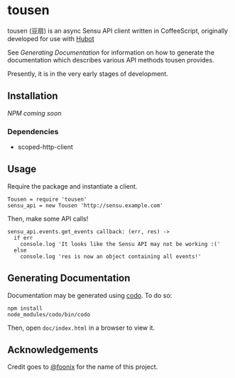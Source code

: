# tousen

tousen (豆扇) is an async Sensu API client written in CoffeeScript, originally developed for use with [Hubot](https://hubot.github.com/)

See *Generating Documentation* for information on how to generate the documentation which describes various API methods tousen provides.

Presently, it is in the very early stages of development.

## Installation

*NPM coming soon*

### Dependencies

- scoped-http-client


## Usage

Require the package and instantiate a client.

```
Tousen = require 'tousen'
sensu_api = new Tousen 'http://sensu.example.com'
```

Then, make some API calls!

```
sensu_api.events.get_events callback: (err, res) ->
  if err
    console.log 'It looks like the Sensu API may not be working :('
  else
    console.log 'res is now an object containing all events!'
```
 
## Generating Documentation

Documentation may be generated using [codo](https://github.com/coffeedoc/codo). To do so:

```
npm install
node_modules/codo/bin/codo
```

Then, open ```doc/index.html``` in a browser to view it.

## Acknowledgements

Credit goes to [@foonix](https://github.com/foonix) for the name of this project.
